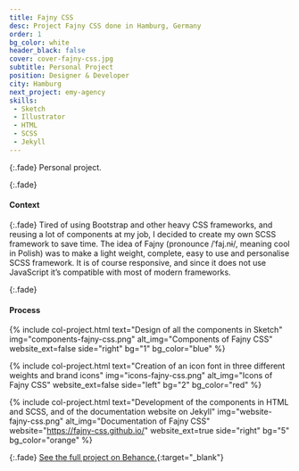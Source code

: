 ```yaml
---
title: Fajny CSS
desc: Project Fajny CSS done in Hamburg, Germany
order: 1
bg_color: white
header_black: false
cover: cover-fajny-css.jpg
subtitle: Personal Project
position: Designer & Developer
city: Hamburg
next_project: emy-agency
skills:
 - Sketch
 - Illustrator
 - HTML
 - SCSS
 - Jekyll
---
```


{:.fade}
Personal project.

{:.fade}
#### Context

{:.fade}
Tired of using Bootstrap and other heavy CSS frameworks, and reusing a lot of components at my job, I decided to create my own SCSS framework to save time. The idea of Fajny (pronounce /ˈfaj.nɨ/, meaning cool in Polish) was to make a light weight, complete, easy to use and personalise SCSS framework. It is of course responsive, and since it does not use JavaScript it’s compatible with most of modern frameworks.

{:.fade}
#### Process

{%
    include col-project.html
    text="Design of all the components in Sketch"
    img="components-fajny-css.png"
    alt_img="Components of Fajny CSS"
    website_ext=false
    side="right"
    bg="1"
    bg_color="blue"
%}

{%
    include col-project.html
    text="Creation of an icon font in three different weights and brand icons"
    img="icons-fajny-css.png"
    alt_img="Icons of Fajny CSS"
    website_ext=false
    side="left"
    bg="2"
    bg_color="red"
%}

{%
    include col-project.html
    text="Development of the components in HTML and SCSS, and of the documentation website on Jekyll"
    img="website-fajny-css.png"
    alt_img="Documentation of Fajny CSS"
    website="https://fajny-css.github.io/"
    website_ext=true
    side="right"
    bg="5"
    bg_color="orange"
%}

{:.fade}
[See the full project on Behance.](https://www.behance.net/gallery/85876191/Fajny-CSS){:target="_blank"}